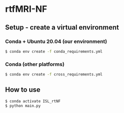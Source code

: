 # rtfMRI-NF

## Setup - create a virtual environment

### Conda + Ubuntu 20.04 (our environment)

```bash
$ conda env create -f conda_requirements.yml
``` 

### Conda (other platforms)

```bash
$ conda env create -f cross_requirements.yml
``` 

## How to use

```bash
$ conda activate ISL_rtNF
$ python main.py
```